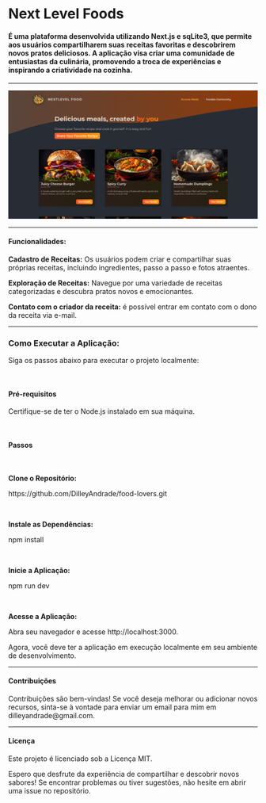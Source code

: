 <h1>Next Level Foods</h1>
<h4>
    É uma plataforma desenvolvida utilizando Next.js e sqLite3, que permite aos usuários compartilharem suas receitas favoritas e descobrirem novos pratos deliciosos. A aplicação visa criar uma comunidade de entusiastas da culinária, promovendo a troca de experiências e inspirando a criatividade na cozinha.
</h4>
<hr/>
<img src="./public/images/thumb.png">

<hr/>

<h4>Funcionalidades:</h4>
<p><strong>Cadastro de Receitas:</strong> Os usuários podem criar e compartilhar suas próprias receitas, incluindo ingredientes, passo a passo e fotos atraentes.</p>
<p><strong>Exploração de Receitas:</strong> Navegue por uma variedade de receitas categorizadas e descubra pratos novos e emocionantes.</p>
<p><strong>Contato com o criador da receita:</strong> é possível entrar em contato com o dono da receita via e-mail.</p>

<hr/>

<h3>Como Executar a Aplicação:</h3>
<p>Siga os passos abaixo para executar o projeto localmente:</p>

<br/>

<h4>Pré-requisitos</h4>
<p>Certifique-se de ter o Node.js instalado em sua máquina.</p>

<br/>

<h4>Passos</h4>

<br/>

<p><strong>Clone o Repositório:</strong></p>
<p>https://github.com/DilleyAndrade/food-lovers.git</p>

<br/>

<p><strong>Instale as Dependências:</strong></p>
<p>npm install</p>

<br/>

<p><strong>Inicie a Aplicação:</strong></p>
<p>npm run dev</p>

<br/>

<p><strong>Acesse a Aplicação:</strong></p>
<p>Abra seu navegador e acesse http://localhost:3000.</p>
<p>Agora, você deve ter a aplicação em execução localmente em seu ambiente de desenvolvimento.</p>

<hr/>

<h4>Contribuições</h4>
<p>
  Contribuições são bem-vindas! Se você deseja melhorar ou adicionar novos recursos, sinta-se à vontade para enviar um email para mim em dilleyandrade@gmail.com.
</p>

<hr/>

<h4>Licença</h4>
<p>Este projeto é licenciado sob a Licença MIT.</p>


<p>Espero que desfrute da experiência de compartilhar e descobrir novos sabores! Se encontrar problemas ou tiver sugestões, não hesite em abrir uma issue no repositório.</p>
